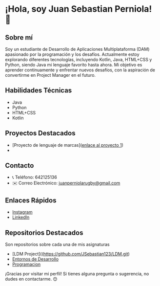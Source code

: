 # ¡Hola, soy Juan Sebastian Perniola! 👋

## Sobre mí
Soy un estudiante de Desarrollo de Aplicaciones Multiplataforma (DAM) apasionado por la programación y los desafíos. Actualmente estoy explorando diferentes tecnologías, incluyendo Kotlin, Java, HTML+CSS y Python, siendo Java mi lenguaje favorito hasta ahora. Mi objetivo es aprender continuamente y enfrentar nuevos desafíos, con la aspiración de convertirme en Project Manager en el futuro.

## Habilidades Técnicas
- Java
- Python
- HTML+CSS
- Kotlin

## Proyectos Destacados
- [Proyecto de lenguaje de marcas]([enlace al proyecto 1](https://github.com/JSebastian123/LDM/tree/main/Act20))
- 
## Contacto
- 📞 Teléfono: 642125136
- ✉️ Correo Electrónico: juanperniolarugby@gmail.com

## Enlaces Rápidos
- [Instagram](https://www.instagram.com/juan_perniola)
- [LinkedIn](https://www.linkedin.com/in/juan-sebastian-perniola-55619a156/)

## Repositorios Destacados
Son repositorios sobre cada una de mis asignaturas
- [LDM Project]((https://github.com/JSebastian123/LDM.git)
- [Entornos de Desarrollo]((https://github.com/JSebastian123/EntornosDeDesarrollo.git))
- [Programacion]((https://github.com/JSebastian123/programacion.git))


¡Gracias por visitar mi perfil! Si tienes alguna pregunta o sugerencia, no dudes en contactarme. 😊
